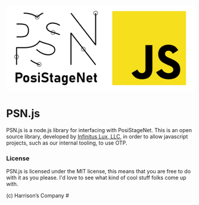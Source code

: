![PSN.js Logo](assets/img/PSNjs.png)
# PSN.js
PSN.js is a node.js library for interfacing with PosiStageNet. This is an open source library, developed by [Infinitus Lux, LLC](https://www.infinituslux.com/), in order to allow javascript projects, such as our internal tooling, to use OTP.

### License
PSN.js is licensed under the MIT license, this means that you are free to do with it as you please. I'd love to see what kind of cool stuff folks come up with.

(c) Harrison’s Company #
